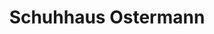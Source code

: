 ---
title: "Schuhhaus Ostermann"
url: /dorsten/schuhhaus-ostermann-halterner-strasse/
shop: Schuhe
---